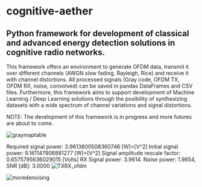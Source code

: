# cognitive-aether

## Python framework for development of classical and advanced energy detection solutions in cognitive radio networks.

This framework offers an environment to generate OFDM data, transmit it over different channels (AWGN slow fading, Rayleigh, Rice) and receive it with channel distortions.
All processed signals (Gray code, OFDM TX, OFDM RX, noise, convolved) can be saved in pandas DataFrames and CSV files. Furthermore, this framework aims to support development of Machine Learning / Deep Learning solutions through the posibility of synthesizing datasets with a wide spectrum of channel variations and signal distortions.

NOTE: The development of this framework is in progress and more futures are about to come.


![graymaptable](https://user-images.githubusercontent.com/53537308/111678680-3b02ad80-8829-11eb-9a2a-a2567d6fae51.png)

Required signal power: 3.9613800508360746 [W]=[V^2]
Initial signal power: 9.161147906881277 [W]=[V^2]
Signal amplitude rescale factor: 0.6575795636029015 [Volts]
RX Signal power: 3.9614. Noise power: 1.9854, SNR [dB]: 3.0000
![TXRX_ofdm](https://user-images.githubusercontent.com/53537308/111678940-7dc48580-8829-11eb-8b3c-c965ab17d3b4.png)

![moredenoising](https://user-images.githubusercontent.com/53537308/111678734-481f9c80-8829-11eb-8844-7b3f18469aa1.png)

